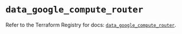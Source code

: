 # `data_google_compute_router`

Refer to the Terraform Registry for docs: [`data_google_compute_router`](https://registry.terraform.io/providers/hashicorp/google/6.23.0/docs/data-sources/compute_router).

